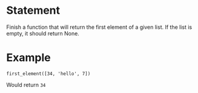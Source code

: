 # Statement

Finish a function that will return the first element of a given list. If the list is empty, it should return None.
# Example 
```
first_element([34, 'hello', 7])
```
Would return `34`

